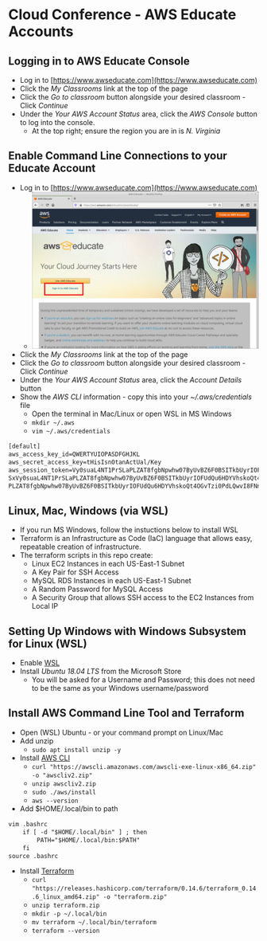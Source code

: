 # Cloud Conference - AWS Educate Accounts


## Logging in to AWS Educate Console

- Log in to [https://www.awseducate.com](https://www.awseducate.com)
- Click the *My Classrooms* link at the top of the page
- Click the *Go to classroom* button alongside your desired classroom - Click *Continue*
- Under the *Your AWS Account Status* area, click the *AWS Console* button to log into the console.
    - At the top right; ensure the region you are in is *N. Virginia*


## Enable Command Line Connections to your Educate Account

- Log in to [https://www.awseducate.com](https://www.awseducate.com)
    - ![Log in to AWS Educate](images/educate-01.png?raw=true "Log in to AWS Educate")
- Click the *My Classrooms* link at the top of the page
- Click the *Go to classroom* button alongside your desired classroom - Click *Continue*
- Under the *Your AWS Account Status* area, click the *Account Details* button
- Show the *AWS CLI* information - copy this into your *~/.aws/credentials* file
    - Open the terminal in Mac/Linux or open WSL in MS Windows 
    - ```mkdir ~/.aws```
    - ```vim ~/.aws/credentials```
```
[default]
aws_access_key_id=QWERTYUIOPASDFGHJKL
aws_secret_access_key=tHisIsnOtanActUal/Key
aws_session_token=Vy0suaL4NT1PrSLaPLZAT8fgbNpwhw07ByUvBZ6F0BSITkbUyrIOFUdQu6HDYVhskoQt4OGvTzi0PdLQwvI8FNnMrkESlFxeL
SxVy0suaL4NT1PrSLaPLZAT8fgbNpwhw07ByUvBZ6F0BSITkbUyrIOFUdQu6HDYVhskoQt4OGvTzi0PdLQwvI8FNnMrkESlFxeLSxVy0suaL4NT1PrSLa
PLZAT8fgbNpwhw07ByUvBZ6F0BSITkbUyrIOFUdQu6HDYVhskoQt4OGvTzi0PdLQwvI8FNnMrkESlFxeLSx
```

## Linux, Mac, Windows (via WSL)

- If you run MS Windows, follow the instuctions below to install WSL
- Terraform is an Infrastructure as Code (IaC) language that allows easy, repeatable creation of infrastructure.
- The terraform scripts in this repo create:
    - Linux EC2 Instances in each US-East-1 Subnet
    - A Key Pair for SSH Access
    - MySQL RDS Instances in each US-East-1 Subnet
    - A Random Password for MySQL Access
    - A Security Group that allows SSH  access to the EC2 Instances from Local IP

## Setting Up Windows with Windows Subsystem for Linux (WSL)

- Enable [WSL](https://docs.microsoft.com/en-us/windows/wsl/install-win10)
- Install *Ubuntu 18.04 LTS* from the Microsoft Store
    - You will be asked for a Username and Password; this does not need to be the same as your Windows username/password

## Install AWS Command Line Tool and Terraform

- Open (WSL) Ubuntu - or your command prompt on Linux/Mac
- Add unzip
    - ```sudo apt install unzip -y```
- Install [AWS CLI](https://docs.aws.amazon.com/cli/latest/userguide/install-cliv2-linux.html)
    - ```curl "https://awscli.amazonaws.com/awscli-exe-linux-x86_64.zip" -o "awscliv2.zip"```
    - ```unzip awscliv2.zip```
    - ```sudo ./aws/install```
    - ```aws --version```
- Add $HOME/.local/bin to path
```
vim .bashrc
    if [ -d "$HOME/.local/bin" ] ; then
        PATH="$HOME/.local/bin:$PATH"
    fi
source .bashrc
```
- Install [Terraform](https://www.terraform.io/downloads.html)
    - ```curl "https://releases.hashicorp.com/terraform/0.14.6/terraform_0.14.6_linux_amd64.zip" -o "terraform.zip"```
    - ```unzip terraform.zip```
    - ```mkdir -p ~/.local/bin```
    - ```mv terraform ~/.local/bin/terraform```
    - ```terraform --version```

